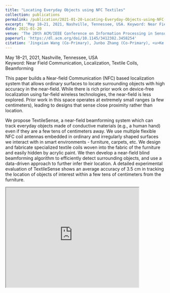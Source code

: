 ```yaml
---
title: "Locating Everyday Objects using NFC Textiles"
collection: publications
permalink: /publication/2021-01-20-Locating-Everyday-Objects-using-NFC-Textiles
excerpt: 'May 18–21, 2021, Nashville, Tennessee, USA. Keyword: Near Field Communication, Localization, Textile Coils, Beamforming'
date: 2021-01-20
venue: 'The 20th ACM/IEEE Conference on Information Processing in Sensor Networks (IPSN)'
paperurl: 'https://dl.acm.org/doi/10.1145/3412382.3458254'
citation: 'Jingxian Wang (Co-Primary), Junbo Zhang (Co-Primary), <u>Ke Li</u>, Chengfeng Pan, Carmel Majidi and Swarun Kumar. 2021. Locating Everyday Objects using NFC Textiles. <i>The 20th ACM/IEEE Conference on Information Processing in Sensor Networks (IPSN)</i>, Pages 1–12.'
---
```

May 18–21, 2021, Nashville, Tennessee, USA  
Keyword: Near Field Communication, Localization, Textile Coils, Beamforming

This paper builds a Near-field Communication (NFC) based localization system that allows ordinary surfaces to locate surrounding objects with high accuracy in the near-field. While there is rich prior work on device-free localization using far-field wireless technologies, the near-field is less explored. Prior work in this space operates at extremely small ranges (a few centimeters), leading to designs that sense close proximity rather than location.

We propose TextileSense, a near-field beamforming system which can track everyday objects made of conductive materials (e.g., a human hand) even if they are a few tens of centimeters away. We use multiple flexible NFC coil antennas embedded in ordinary and irregularly shaped surfaces we interact with in smart environments - furniture, carpets, etc. We design and fabricate specialized textile coils woven into the fabric of the furniture and easily hidden by acrylic paint. We then develop a near-field blind beamforming algorithm to efficiently detect surrounding objects, and use a data-driven approach to further infer their location. A detailed experimental evaluation of TextileSense shows an average accuracy of 3.5 cm in tracking the location of objects of interest within a few tens of centimeters from the furniture.

<!--Proposed a localization system design of a MIMO-enabled NFC reader which locates surrounding NFC tags as well as untagged conductive objects.-->
<!--The system achieved few centimeter-accurate location tracking of both tagged and untagged objects in proximity.-->
<!--The approach achieved an overall range of 20 cm of location tracking from the textile NFC reader.-->

<!--[Download paper here](https://dl.acm.org/doi/10.1145/3412382.3458254)-->

<iframe width="420" height="315"
src="https://www.youtube.com/embed/Ieil0NQlk_M">
</iframe>

<!--Recommended citation: Jingxian Wang (Co-Primary), Junbo Zhang (Co-Primary), <u>Ke Li</u>, Chengfeng Pan, Carmel Majidi and Swarun Kumar. 2021. Locating Everyday Objects using NFC Textiles. <i>The 20th ACM/IEEE Conference on Information Processing in Sensor Networks (IPSN)</i>, Pages 1–12.-->
